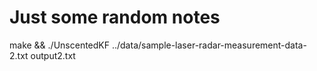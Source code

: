 Just some random notes
=========================


make && ./UnscentedKF ../data/sample-laser-radar-measurement-data-2.txt output2.txt

